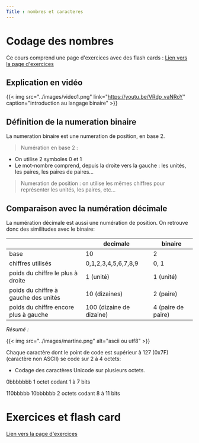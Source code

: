 ```yaml
---
Title : nombres et caracteres
---
```


# Codage des nombres
Ce cours comprend une page d'exercices avec des flash cards : [Lien vers la page d'exercices](/docs/SNT_2nde/pages/page16/ex1/index.html)

## Explication en vidéo

{{< img src="../images/video1.png" link="https://youtu.be/VRdp_vaNRoY" caption="introduction au langage binaire" >}}
## Définition de la numeration binaire
La numeration binaire est une numeration de position, en base 2.

> Numération en base 2 : 
- On utilise 2 symboles 0 et 1
- Le mot-nombre comprend, depuis la droite vers la gauche : les unités, les paires, les paires de paires…

> Numeration de position : on utilise les mêmes chiffres pour représenter les unités, les paires, etc…

## Comparaison avec la numération décimale
La numération décimale est aussi une numération de position. On retrouve donc des similitudes avec le binaire:

| | decimale | binaire |
|--- |--- |--- |
| base | 10 | 2 |
| chiffres utilisés | 0,1,2,3,4,5,6,7,8,9 | 0, 1 |
| poids du chiffre le plus à droite | 1 (unité) | 1 (unité) |
| poids du chiffre à gauche des unités | 10 (dizaines) | 2 (paire) |
| poids du chiffre encore plus à gauche | 100 (dizaine de dizaine) | 4 (paire de paire) |

*Résumé :*

{{< img src="../images/martine.png" alt="ascii ou utf8" >}}

Chaque caractère dont le point de code est supérieur à 127 (0x7F) (caractère non ASCII) se code sur 2 à 4 octets:

* Codage des caractères Unicode sur plusieurs octets. 


0bbbbbbb                                  1 octet codant 1 à 7 bits

110bbbbb 10bbbbbb                         2 octets codant 8 à 11 bits


# Exercices et flash card
[Lien vers la page d'exercices](/docs/SNT_2nde/pages/page16/ex1/index.html)

